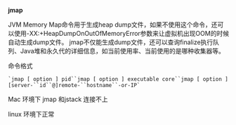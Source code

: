 **jmap**

JVM Memory Map命令用于生成heap dump文件，如果不使用这个命令，还可以使用-XX:+HeapDumpOnOutOfMemoryError参数来让虚拟机出现OOM的时候自动生成dump文件。 jmap不仅能生成dump文件，还可以查询finalize执行队列、Java堆和永久代的详细信息，如当前使用率、当前使用的是哪种收集器等。



命令格式

```
`jmap [ option ] pid``jmap [ option ] executable core``jmap [ option ] [server-``id``@]remote-``hostname``-or-IP`
```





Mac  环境下    jmap   和jstack    连接不上

linux  环境下正常